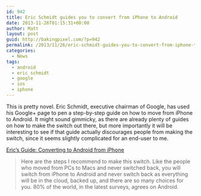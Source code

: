 ```yaml
---
id: 942
title: Eric Schmidt guides you to convert from iPhone to Android
date: 2013-11-26T01:15:31+00:00
author: Matt
layout: post
guid: http://bakingpixel.com/?p=942
permalink: /2013/11/26/eric-schmidt-guides-you-to-convert-from-iphone-to-android/
categories:
  - News
tags:
  - android
  - eric schmidt
  - google
  - ios
  - iphone
---
```

This is pretty novel. Eric Schmidt, executive chairman of Google, has used his Google+ page to pen a step-by-step guide on how to move from iPhone to Android. It might sound gimmicky, as there are already plenty of guides on how to make the switch out there, but more importantly it will be interesting to see if that guide actually discourages people from making the switch, since it seems slightly complicated for an end-user to me.

[Eric’s Guide: Converting to Android from iPhone](https://plus.google.com/app/basic/stream/z12fjzfxvwnws1e3d23vhni5lybzclmaq04)

> Here are the steps I recommend to make this switch. Like the people who moved from PCs to Macs and never switched back, you will switch from iPhone to Android and never switch back as everything will be in the cloud, backed up, and there are so many choices for you. 80% of the world, in the latest surveys, agrees on Android.
